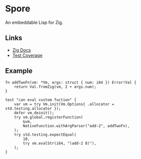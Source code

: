 # Spore

An embeddable Lisp for Zig.

## Links

- [Zig Docs](https://wmedrano.github.io/zig-spore/)
- [Test Coverage](https://wmedrano.github.io/zig-spore/kcov/)

## Example

```zig
fn addTwoFn(vm: *Vm, args: struct { num: i64 }) Error!Val {
    return Val.fromZig(vm, 2 + args.num);
}

test "can eval custom fuction" {
    var vm = try Vm.init(Vm.Options{ .allocator = std.testing.allocator });
    defer vm.deinit();
    try vm.global.registerFunction(
        &vm,
        NativeFunction.withArgParser("add-2", addTwoFn),
    );
    try std.testing.expectEqual(
        10,
        try vm.evalStr(i64, "(add-2 8)"),
    );
}
```
